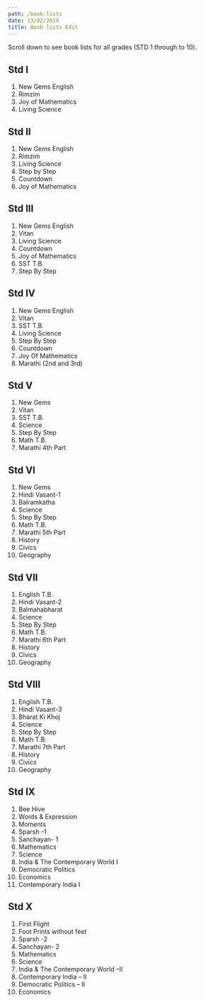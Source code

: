 ```yaml
---
path: /book-lists
date: 13/02/2019
title: Book lists Edit
---
```


Scroll down to see book lists for all grades (STD 1 through to 10).

## Std I

1. New Gems English
2. Rimzim
3. Joy of Mathematics
4. Living Science

## Std II

1. New Gems English
2. Rimzim
3. Living Science
4. Step by Step
5. Countdown
6. Joy of Mathematics

## Std III

1. New Gems English
2. Vitan
3. Living Science
4. Countdown
5. Joy of Mathematics
6. SST T.B.
7. Step By Step

## Std IV

1. New Gems English
2. Vitan
3. SST T.B.
4. Living Science
5. Step By Step
6. Countdown
7. Joy Of Mathematics
8. Marathi (2nd and 3rd)

## Std V

1.  New Gems
2.  Vitan
3.  SST T.B.
4.  Science
5.  Step By Step
6.  Math T.B.
7.  Marathi 4th Part

## Std VI

1. New Gems
2. Hindi Vasant-1
3. Balramkatha
4. Science
5. Step By Step
6. Math T.B.
7. Marathi 5th Part
8. History
9. Civics
10. Geography

## Std VII

1. English T.B.
2. Hindi Vasant-2
3. Balmahabharat
4. Science
5. Step By Step
6. Math T.B.
7. Marathi 6th Part
8. History
9. Civics
10. Geography

## Std VIII

1.  English T.B.
2.  Hindi Vasant-3
3.  Bharat Ki Khoj
4.  Science
5.  Step By Step
6.  Math T.B.
7.  Marathi 7th Part
8.  History
9.  Civics
10. Geography

## Std IX

1.  Bee Hive
2.  Words & Expression
3.  Moments
4.  Sparsh -1
5.  Sanchayan- 1
6.  Mathematics
7.  Science
8.  India & The Contemporary World I
9.  Democratic Politics
10. Economics
11. Contemporary India I

## Std X

1.  First Flight
2.  Foot Prints without feet
3.  Sparsh -2
4.  Sanchayan- 2
5.  Mathematics
6.  Science
7.  India & The Contemporary World –II
8.  Contemporary India – II
9.  Democratic Politics – II
10. Economics
